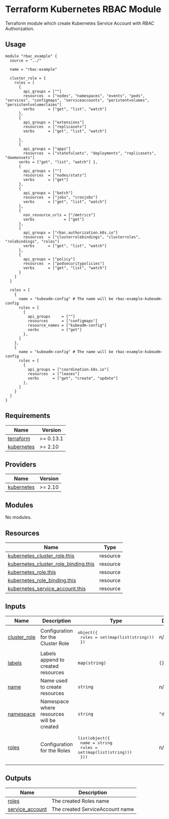 <!-- BEGIN_TF_DOCS -->
# Terraform Kubernetes RBAC Module

Terraform module which create Kubernetes Service Account with RBAC Authorization.

## Usage

```hcl
module "rbac_example" {
  source = "../"

  name = "rbac-example"

  cluster_role = {
    rules = [
      {
        api_groups = [""]
        resources  = ["nodes", "namespaces", "events", "pods", "services", "configmaps", "serviceaccounts", "peristentvolumes", "persistentvolumeclaims"]
        verbs      = ["get", "list", "watch"]
      },
      {
        api_groups = ["extensions"]
        resources  = ["replicasets"]
        verbs      = ["get", "list", "watch"]

      },
      {
        api_groups = ["apps"]
        resources  = ["statefulsets", "deployments", "replicasets", "daemonsets"]
      verbs = ["get", "list", "watch"] },
      {
        api_groups = [""]
        resources  = ["nodes/stats"]
        verbs      = ["get"]
      },
      {
        api_groups = ["batch"]
        resources  = ["jobs", "cronjobs"]
        verbs      = ["get", "list", "watch"]
      },
      {
        non_resource_urls = ["/metrics"]
        verbs             = ["get"]
      },
      {
        api_groups = ["rbac.authorization.k8s.io"]
        resources  = ["clusterrolebindings", "clusterroles", "rolebindings", "roles"]
        verbs      = ["get", "list", "watch"]
      },
      {
        api_groups = ["policy"]
        resources  = ["podsecuritypolicies"]
        verbs      = ["get", "list", "watch"]
      }
    ]
  }

  roles = [
    {
      name = "kubeadm-config" # The name will be rbac-example-kubeadm-config
      rules = [
        {
          api_groups     = [""]
          resources      = ["configmaps"]
          resource_names = ["kubeadm-config"]
          verbs          = ["get"]
        },
      ]
    },
    {
      name = "kubeadm-config" # The name will be rbac-example-kubeadm-config
      rules = [
        {
          api_groups = ["coordination.k8s.io"]
          resources  = ["leases"]
          verbs      = ["get", "create", "update"]
        },
      ]
    }
  ]
}
```

## Requirements

| Name | Version |
|------|---------|
| <a name="requirement_terraform"></a> [terraform](#requirement\_terraform) | >= 0.13.1 |
| <a name="requirement_kubernetes"></a> [kubernetes](#requirement\_kubernetes) | >= 2.10 |

## Providers

| Name | Version |
|------|---------|
| <a name="provider_kubernetes"></a> [kubernetes](#provider\_kubernetes) | >= 2.10 |

## Modules

No modules.

## Resources

| Name | Type |
|------|------|
| [kubernetes_cluster_role.this](https://registry.terraform.io/providers/hashicorp/kubernetes/latest/docs/resources/cluster_role) | resource |
| [kubernetes_cluster_role_binding.this](https://registry.terraform.io/providers/hashicorp/kubernetes/latest/docs/resources/cluster_role_binding) | resource |
| [kubernetes_role.this](https://registry.terraform.io/providers/hashicorp/kubernetes/latest/docs/resources/role) | resource |
| [kubernetes_role_binding.this](https://registry.terraform.io/providers/hashicorp/kubernetes/latest/docs/resources/role_binding) | resource |
| [kubernetes_service_account.this](https://registry.terraform.io/providers/hashicorp/kubernetes/latest/docs/resources/service_account) | resource |

## Inputs

| Name | Description | Type | Default | Required |
|------|-------------|------|---------|:--------:|
| <a name="input_cluster_role"></a> [cluster\_role](#input\_cluster\_role) | Configuration for the Cluster Role | <pre>object({<br>    rules = set(map(list(string)))<br>  })</pre> | n/a | yes |
| <a name="input_labels"></a> [labels](#input\_labels) | Labels append to created resources | `map(string)` | `{}` | no |
| <a name="input_name"></a> [name](#input\_name) | Name used to create resources | `string` | n/a | yes |
| <a name="input_namespace"></a> [namespace](#input\_namespace) | Namespace where resources will be created | `string` | `"default"` | no |
| <a name="input_roles"></a> [roles](#input\_roles) | Configuration for the Roles | <pre>list(object({<br>    name  = string<br>    rules = set(map(list(string)))<br>  }))</pre> | n/a | yes |

## Outputs

| Name | Description |
|------|-------------|
| <a name="output_roles"></a> [roles](#output\_roles) | The created Roles name |
| <a name="output_service_account"></a> [service\_account](#output\_service\_account) | The created ServiceAccount name |
<!-- END_TF_DOCS -->
